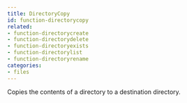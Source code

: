 ```yaml
---
title: DirectoryCopy
id: function-directorycopy
related:
- function-directorycreate
- function-directorydelete
- function-directoryexists
- function-directorylist
- function-directoryrename
categories:
- files
---
```


Copies the contents of a directory to a destination directory.
